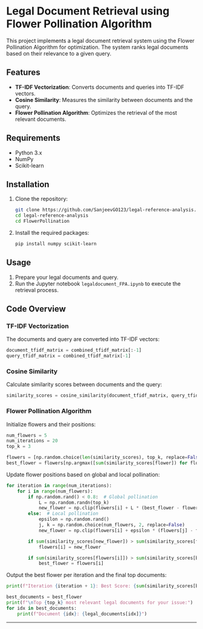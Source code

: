 # Legal Document Retrieval using Flower Pollination Algorithm

This project implements a legal document retrieval system using the Flower Pollination Algorithm for optimization. The system ranks legal documents based on their relevance to a given query.

## Features

- **TF-IDF Vectorization**: Converts documents and queries into TF-IDF vectors.
- **Cosine Similarity**: Measures the similarity between documents and the query.
- **Flower Pollination Algorithm**: Optimizes the retrieval of the most relevant documents.

## Requirements

- Python 3.x
- NumPy
- Scikit-learn

## Installation

1. Clone the repository:
   ```bash
   git clone https://github.com/SanjeevGO123/legal-reference-analysis.git
   cd legal-reference-analysis
   cd FlowerPollination
   ```

2. Install the required packages:
   ```bash
   pip install numpy scikit-learn
   ```

## Usage

1. Prepare your legal documents and query.
2. Run the Jupyter notebook `legaldocument_FPA.ipynb` to execute the retrieval process.

## Code Overview

### TF-IDF Vectorization

The documents and query are converted into TF-IDF vectors:
```python
document_tfidf_matrix = combined_tfidf_matrix[:-1]
query_tfidf_matrix = combined_tfidf_matrix[-1]
```

### Cosine Similarity

Calculate similarity scores between documents and the query:
```python
similarity_scores = cosine_similarity(document_tfidf_matrix, query_tfidf_matrix).flatten()
```

### Flower Pollination Algorithm

Initialize flowers and their positions:
```python
num_flowers = 5
num_iterations = 20
top_k = 3

flowers = [np.random.choice(len(similarity_scores), top_k, replace=False) for _ in range(num_flowers)]
best_flower = flowers[np.argmax([sum(similarity_scores[flower]) for flower in flowers])]
```

Update flower positions based on global and local pollination:
```python
for iteration in range(num_iterations):
    for i in range(num_flowers):
        if np.random.rand() < 0.8:  # Global pollination
            L = np.random.randn(top_k)
            new_flower = np.clip(flowers[i] + L * (best_flower - flowers[i]), 0, len(similarity_scores) - 1).astype(int)
        else:  # Local pollination
            epsilon = np.random.rand()
            j, k = np.random.choice(num_flowers, 2, replace=False)
            new_flower = np.clip(flowers[i] + epsilon * (flowers[j] - flowers[k]), 0, len(similarity_scores) - 1).astype(int)

        if sum(similarity_scores[new_flower]) > sum(similarity_scores[flowers[i]]):
            flowers[i] = new_flower

        if sum(similarity_scores[flowers[i]]) > sum(similarity_scores[best_flower]):
            best_flower = flowers[i]
```

Output the best flower per iteration and the final top documents:
```python
print(f"Iteration {iteration + 1}: Best Score: {sum(similarity_scores[best_flower])} | Best Documents: {best_flower}")

best_documents = best_flower
print(f"\nTop {top_k} most relevant legal documents for your issue:")
for idx in best_documents:
    print(f"Document {idx}: {legal_documents[idx]}")
```


---